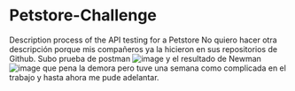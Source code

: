 # Petstore-Challenge
Description process of the API testing for a Petstore
No quiero hacer otra descripción porque mis compañeros ya la hicieron en sus repositorios de Github. 
Subo prueba de postman 
![image](https://user-images.githubusercontent.com/108102734/175790616-737e59f1-beec-483c-93af-9be62a73b085.png)
y el resultado de Newman 
![image](https://user-images.githubusercontent.com/108102734/175790597-8727168e-b164-4373-b919-77f6a7418f39.png)
que pena la demora pero tuve una semana como complicada en el trabajo y hasta ahora me pude adelantar. 
